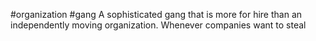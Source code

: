#organization #gang
A sophisticated gang that is more for hire than an independently moving organization. Whenever companies want to steal